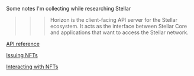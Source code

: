 Some notes I'm collecting while researching Stellar

>>> Horizon is the client-facing API server for the Stellar ecosystem. It acts as the interface between Stellar Core and applications that want to access the Stellar network. 

[API reference](https://www.stellar.org/developers/reference/)

[Issuing NFTs](https://github.com/future-tense/stellar-nft-issuer)

[Interacting with NFTs](https://github.com/future-tense/stellar-nft)
